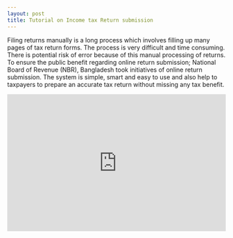 ```yaml
---
layout: post
title: Tutorial on Income tax Return submission  
---
```


Filing returns manually is a long process which involves filling up many pages of tax return forms. The process is very difficult and time consuming. There is potential risk of error because of this manual processing of returns. To ensure the public benefit regarding online return submission; National Board of Revenue (NBR), Bangladesh took initiatives of online return submission. The system is simple, smart and easy to use and also help to taxpayers to prepare an accurate tax return without missing any tax benefit.

<iframe width="100%" height="315" src="https://www.youtube.com/embed/VTExGFHhyvQ" frameborder="0" allow="accelerometer; autoplay; encrypted-media; gyroscope; picture-in-picture" allowfullscreen></iframe>